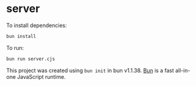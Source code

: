 # server

To install dependencies:

```bash
bun install
```

To run:

```bash
bun run server.cjs
```

This project was created using `bun init` in bun v1.1.38. [Bun](https://bun.sh) is a fast all-in-one JavaScript runtime.
